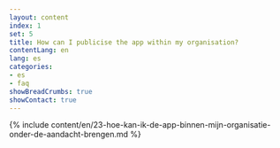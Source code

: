 ```yaml
---
layout: content
index: 1
set: 5
title: How can I publicise the app within my organisation?
contentLang: en
lang: es
categories:
- es
- faq
showBreadCrumbs: true
showContact: true
---
```

{% include content/en/23-hoe-kan-ik-de-app-binnen-mijn-organisatie-onder-de-aandacht-brengen.md %}
